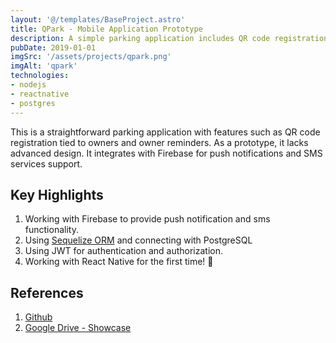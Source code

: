 ```yaml
---
layout: '@/templates/BaseProject.astro'
title: QPark - Mobile Application Prototype
description: A simple parking application includes QR code registration linked to owners and reminders. Being a prototype, it has basic design and integrates with Firebase for push notifications and SMS support.
pubDate: 2019-01-01
imgSrc: '/assets/projects/qpark.png'
imgAlt: 'qpark'
technologies:
- nodejs
- reactnative
- postgres
---
```


This is a straightforward parking application with features such as QR code registration tied to owners and owner reminders. As a prototype, it lacks advanced design. It integrates with Firebase for push notifications and SMS services support.


## Key Highlights

1. Working with Firebase to provide push notification and sms functionality.
2. Using [Sequelize ORM](https://sequelize.org/) and connecting with PostgreSQL
3. Using JWT for authentication and authorization.
4. Working with React Native for the first time! 🎉

## References 

1. <a href="https://github.com/Oskang09/qpark" target="_blank">Github</a>
2. <a href="https://drive.google.com/drive/folders/1NopY_ONu5Q-z8x_n_Qnu09Fg03EbOqbY?usp=sharing" target="_blank">Google Drive - Showcase</a>
  